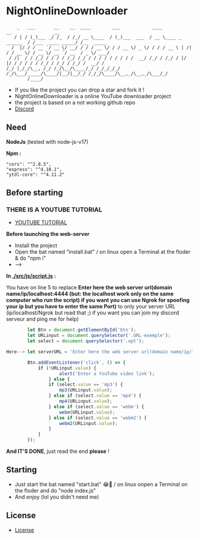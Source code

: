 # **NightOnlineDownloader**

```
    _   ___       __    __  ____        ___            ____                      __                __         
   / | / (_)___ _/ /_  / /_/ __ \____  / (_)___  ___  / __ \____ _      ______  / /___  ____ _____/ /__  _____
  /  |/ / / __ `/ __ \/ __/ / / / __ \/ / / __ \/ _ \/ / / / __ \ | /| / / __ \/ / __ \/ __ `/ __  / _ \/ ___/
 / /|  / / /_/ / / / / /_/ /_/ / / / / / / / / /  __/ /_/ / /_/ / |/ |/ / / / / / /_/ / /_/ / /_/ /  __/ /    
/_/ |_/_/\__, /_/ /_/\__/\____/_/ /_/_/_/_/ /_/\___/_____/\____/|__/|__/_/ /_/_/\____/\__,_/\__,_/\___/_/     
        /____/                                                                                                
```

 - If you like the project you can drop a star and fork it !
 - NightOnlineDownloader is a online YouTube downloader project
 - the project is based on a not working github repo
 - [Discord](https://discord.gg/Sz5wStph2v)

## **Need**

**NodeJs** (tested with node-js-v17)

**Npm :**
    
    "cors": "^2.8.5",
    "express": "^4.18.1",
    "ytdl-core": "^4.11.2"

## **Before starting**

### **THERE IS A YOUTUBE TUTORIAL**

 - [YOUTUBE TUTORIAL](https://www.youtube.com/watch?v=dQw4w9WgXcQ)


**Before launching the web-server**

 - Install the project
 - Open the bat named "install.bat" / on linux open a Terminal at the floder & do "npm i"
 - -->

**In [./src/js/script.js](https://github.com/NightSpaceGTT/NightOnlineDownloader/blob/main/src/js/script.js) :**

You have on line 5
to replace **Enter here the web server url(domain name/ip/localhost:4444 (but: the localhost work only on the same computer who run the script) if you want you can use Ngrok for spoofing your ip but you have to enter the same Port)** to only your server URL (ip/localhost/Ngrok but read that ;) if you want you can join my discord serveur and ping me for help)

```js
        let Btn = document.getElementById('btn');
        let URLinput = document.querySelector('.URL-exemple');
        let select = document.querySelector('.opt');

Here--> let serverURL = 'Enter here the web server url(domain name/ip/localhost:4444 (but: the localhost work only on the same computer who run the script) if you want you can use Ngrok for spoofing your ip but you have to enter the same Port)';

        Btn.addEventListener('click', () => {
	        if (!URLinput.value) {
	        	    alert('Enter a YouTube video link');
	            } else {
	     	    if (select.value == 'mp3') {
	    	    	mp3(URLinput.value);
		        } else if (select.value == 'mp4') {
			        mp4(URLinput.value);
		        } else if (select.value == 'webm') {
			        webm(URLinput.value);
		        } else if (select.value == 'webm2') {
			        webm2(URLinput.value);
		        }
	        }
        });
```


**And IT'S DONE**, just read the end **please** !

## **Starting**

 - Just start the bat named "start.bat" 😂🤣 / on linux onpen a Terminal on the floder and do "node index.js"
 - And enjoy (lol you didn't need me)

## **License**

 - [License](https://github.com/NightSpaceGTT/NightOnlineDownloader/blob/main/LICENSE)
